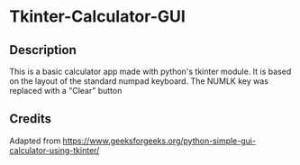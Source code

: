 # Tkinter-Calculator-GUI

## Description
This is a basic calculator app made with python's tkinter module.
It is based on the layout of the standard numpad keyboard.
The NUMLK key was replaced with a "Clear" button

## Credits
Adapted from https://www.geeksforgeeks.org/python-simple-gui-calculator-using-tkinter/
